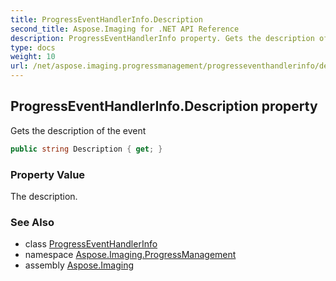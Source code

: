 ```yaml
---
title: ProgressEventHandlerInfo.Description
second_title: Aspose.Imaging for .NET API Reference
description: ProgressEventHandlerInfo property. Gets the description of the event
type: docs
weight: 10
url: /net/aspose.imaging.progressmanagement/progresseventhandlerinfo/description/
---
```

## ProgressEventHandlerInfo.Description property

Gets the description of the event

```csharp
public string Description { get; }
```

### Property Value

The description.

### See Also

* class [ProgressEventHandlerInfo](../)
* namespace [Aspose.Imaging.ProgressManagement](../../progresseventhandlerinfo/)
* assembly [Aspose.Imaging](../../../)


